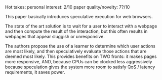 Hot takes:
personal interest: 2/10
paper quality/novelty: 7?/10

This paper basically introduces speculative execution for web browsers.

The state of the art solution is to wait for a user to interact with a webpage and then compute the result of the interaction, but this often results in webpages that appear sluggish or unresponsive.

The authors propose the use of a learner to determine which user actions are most likely, and then speculatively evaluate those actions that are deemed most likely. This provides benefits on TWO fronts: it makes pages more responsive, AND, because CPUs can be clocked less aggressively because speculation gives the system more room to satisfy QoS / latency requirements, it saves power.